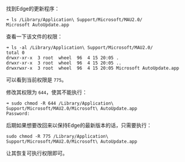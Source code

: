 找到Edge的更新程序：

```
➜ ls /Library/Application\ Support/Microsoft/MAU2.0/
Microsoft AutoUpdate.app
```
查看一下该文件的权限：

```
➜ ls -al /Library/Application\ Support/Microsoft/MAU2.0/
total 0
drwxr-xr-x  3 root  wheel  96  4 15 20:05 .
drwxr-xr-x  3 root  wheel  96  4 15 20:05 ..
drwxrwxr-x  3 root  wheel  96  4 15 20:05 Microsoft AutoUpdate.app
```
可以看到当前权限是 `775`。

修改其权限为 `644`，使其不能执行：

```
➜ sudo chmod -R 644 /Library/Application\ Support/Microsoft/MAU2.0/Microsoft\ AutoUpdate.app
Password:
```
后期如果想要改回来以保持Edge的最新版本的话，只需要执行：


```
sudo chmod -R 775 /Library/Application\ Support/Microsoft/MAU2.0/Microsoft\ AutoUpdate.app 
```

让其恢复可执行权限即可。